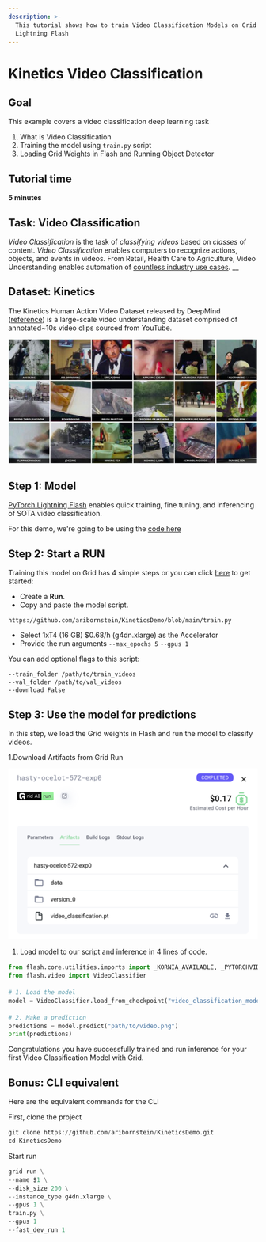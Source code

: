 ```yaml
---
description: >-
  This tutorial shows how to train Video Classification Models on Grid using
  Lightning Flash
---
```


# Kinetics Video Classification

## Goal

This example covers a video classification deep learning task

1. What is Video Classification  
2. Training the model using `train.py` script
3. Loading Grid Weights in Flash and Running Object Detector

## Tutorial time

**5 minutes**

## Task: Video Classification

_Video Classification_ is the task of _classifying_ _videos_ based on _classes_ of content. _Video_ _Classification_ enables computers to recognize actions, objects, and events in videos. From Retail, Health Care to Agriculture, Video Understanding enables automation of [countless industry use cases](https://www.cio.com/article/3431138/ai-gets-the-picture-streamlining-business-processes-with-image-and-video-classification.html). \_\_

## Dataset: Kinetics

The Kinetics Human Action Video Dataset released by DeepMind \([reference](https://deepmind.com/research/open-source/kinetics)\) is a large-scale video understanding dataset comprised of annotated~10s video clips sourced from YouTube.

![Example Kinetics Video Thumbnails](../../.gitbook/assets/image%20%28137%29.png)

## Step 1: Model

[PyTorch Lightning Flash](https://lightning-flash.readthedocs.io/en/latest/reference/object_detection.html) enables quick training, fine tuning, and inferencing of SOTA video classification.

For this demo, we're going to be using the [code here](https://github.com/aribornstein/KineticsDemo)

## Step 2: Start a RUN

Training this model on Grid has 4 simple steps or you can click [here](https://platform.grid.ai/#/runs?script=https://github.com/aribornstein/KineticsDemo/blob/4fcf30e1c2fd46247ec0fc1a6cb0886e9838586f/train.py&cloud=grid&instance=g4dn.xlarge&accelerators=1&disk_size=200&framework=lightning&script_args=--grid_name%20transformers-run%20%5C%0A--grid_strategy%20grid_search%20%5C%0A--grid_disk_size%20200%20%5C%0A--grid_max_nodes%2010%20%5C%0A--grid_datastore_mount_dir%20%2Fopt%2Fdatastore%20%5C%0A--grid_instance_type%20p3.2xlarge%20%5C%0A--grid_credential%20cc-b87v8%20%5C%0A--grid_framework%20lightning%20%5C%0A--grid_gpus%201%20%5C%0Atrain.py%20--gpus%201%20--max_epochs%2010) to get started:

* Create a **Run**.
* Copy and paste the model script.

```text
https://github.com/aribornstein/KineticsDemo/blob/main/train.py
```

* Select  1xT4 \(16 GB\) $0.68/h \(g4dn.xlarge\) as the Accelerator
* Provide the  run arguments `--max_epochs 5` `--gpus 1` 

You can add optional flags to this script:

```text
--train_folder /path/to/train_videos
--val_folder /path/to/val_videos
--download False
```

## Step 3: Use the model for predictions

In this step, we load the Grid weights in Flash and run the model to classify videos.

1.Download Artifacts from Grid Run

![](../../.gitbook/assets/image%20%2834%29.png)

1. Load model to our script and inference in 4 lines of code. 

```python
from flash.core.utilities.imports import _KORNIA_AVAILABLE, _PYTORCHVIDEO_AVAILABLE
from flash.video import VideoClassifier

# 1. Load the model
model = VideoClassifier.load_from_checkpoint("video_classification_model.pts")

# 2. Make a prediction
predictions = model.predict("path/to/video.png")
print(predictions)
```

Congratulations you have successfully trained and run inference for your first Video Classification Model with Grid.

## Bonus: CLI equivalent

Here are the equivalent commands for the CLI

First, clone the project

```python
git clone https://github.com/aribornstein/KineticsDemo.git
cd KineticsDemo
```

Start run

```python
grid run \
--name $1 \
--disk_size 200 \
--instance_type g4dn.xlarge \
--gpus 1 \
train.py \
--gpus 1
--fast_dev_run 1
```


